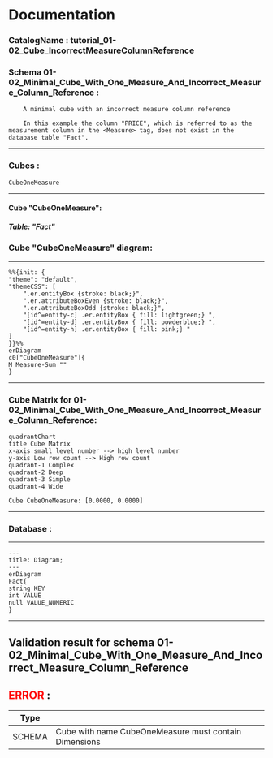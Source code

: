 # Documentation
### CatalogName : tutorial_01-02_Cube_IncorrectMeasureColumnReference
### Schema 01-02_Minimal_Cube_With_One_Measure_And_Incorrect_Measure_Column_Reference : 

	
    	A minimal cube with an incorrect measure column reference
		
		In this example the column "PRICE", which is referred to as the measurement column in the <Measure> tag, does not exist in the database table "Fact".	
	
---
### Cubes :

    CubeOneMeasure

---
#### Cube "CubeOneMeasure":

    

##### Table: "Fact"

### Cube "CubeOneMeasure" diagram:

---

```mermaid
%%{init: {
"theme": "default",
"themeCSS": [
    ".er.entityBox {stroke: black;}",
    ".er.attributeBoxEven {stroke: black;}",
    ".er.attributeBoxOdd {stroke: black;}",
    "[id^=entity-c] .er.entityBox { fill: lightgreen;} ",
    "[id^=entity-d] .er.entityBox { fill: powderblue;} ",
    "[id^=entity-h] .er.entityBox { fill: pink;} "
]
}}%%
erDiagram
c0["CubeOneMeasure"]{
M Measure-Sum ""
}
```
---
### Cube Matrix for 01-02_Minimal_Cube_With_One_Measure_And_Incorrect_Measure_Column_Reference:
```mermaid
quadrantChart
title Cube Matrix
x-axis small level number --> high level number
y-axis Low row count --> High row count
quadrant-1 Complex
quadrant-2 Deep
quadrant-3 Simple
quadrant-4 Wide

Cube CubeOneMeasure: [0.0000, 0.0000]
```
---
### Database :
---
```mermaid
---
title: Diagram;
---
erDiagram
Fact{
string KEY
int VALUE
null VALUE_NUMERIC
}

```
---
## Validation result for schema 01-02_Minimal_Cube_With_One_Measure_And_Incorrect_Measure_Column_Reference
## <span style='color: red;'>ERROR</span> : 
|Type|   |
|----|---|
|SCHEMA|Cube with name CubeOneMeasure must contain Dimensions|
